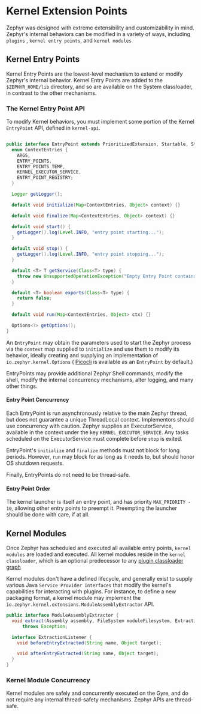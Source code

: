 # Kernel Extension Points
Zephyr was designed with extreme extensibility and customizability in mind.  Zephyr's internal behaviors can be
modified in a variety of ways, including `plugins` , `kernel entry points`, and `kernel modules`

## Kernel Entry Points

Kernel Entry Points are the lowest-level mechanism to extend or modify Zephyr's internal behavior.  Kernel Entry Points
are added to the `$ZEPHYR_HOME/lib` directory, and so are available on the System classloader, in contrast to the other mechanisms.


### The Kernel Entry Point API

To modify Kernel behaviors, you must implement some portion of the Kernel `EntryPoint` API, defined in `kernel-api`.

```java

public interface EntryPoint extends PrioritizedExtension, Startable, Stoppable {
  enum ContextEntries {
    ARGS,
    ENTRY_POINTS,
    ENTRY_POINTS_TEMP,
    KERNEL_EXECUTOR_SERVICE,
    ENTRY_POINT_REGISTRY;
  }

  Logger getLogger();

  default void initialize(Map<ContextEntries, Object> context) {}

  default void finalize(Map<ContextEntries, Object> context) {}

  default void start() {
    getLogger().log(Level.INFO, "entry point starting...");
  }

  default void stop() {
    getLogger().log(Level.INFO, "entry point stopping...");
  }

  default <T> T getService(Class<T> type) {
    throw new UnsupportedOperationException("Empty Entry Point contains no services");
  }

  default <T> boolean exports(Class<T> type) {
    return false;
  }

  default void run(Map<ContextEntries, Object> ctx) {}

  Options<?> getOptions();
}
```

An `EntryPoint` may obtain the parameters used to start the Zephyr process via the `context` map supplied to `initialize` and
use them to modify its behavior, ideally creating and supplying an implementation of `io.zephyr.kernel.Options` ( [Picocli](https://picocli.info ) is available
as an `EntryPoint` by default.)

EntryPoints may provide additional Zephyr Shell commands, modify the shell, modify the internal concurrency mechanisms, alter logging, and many other things.

#### Entry Point Concurrency
Each EntryPoint is run asynchronously relative to the main Zephyr thread, but does not guarantee a unique ThreadLocal context.  Implementors should
use concurrency with caution.  Zephyr supplies an ExecutorService, available in the context under the key `KERNEL_EXECUTOR_SERVICE`.  Any tasks scheduled on the ExecutorService
must complete before `stop` is exited.

EntryPoint's `initialize` and `finalize` methods must not block for long periods.  However, `run` may block for as long as it needs to, but should
honor OS shutdown requests.

Finally, EntryPoints do not need to be thread-safe.

####  Entry Point Order

The kernel launcher is itself an entry point, and has priority `MAX_PRIORITY - 10`, allowing other entry points to preempt it.
Preempting the launcher should be done with care, if at all.

## Kernel Modules
Once Zephyr has scheduled and executed all available entry points, `kernel modules` are loaded and executed.  All
kernel modules reside in the `kernel classloader`, which is an optional predecessor to any [plugin classloader graph](/concepts/classpath.html)

Kernel modules don't have a defined lifecycle, and generally exist to supply various Java `Service Provider Interfaces` that modify the kernel's capabilities for interacting with
plugins.  For instance, to define a new packaging format, a kernel module may implement the `io.zephyr.kernel.extensions.ModuleAssemblyExtractor` API.

```java
public interface ModuleAssemblyExtractor {
  void extract(Assembly assembly, FileSystem moduleFilesystem, ExtractionListener listener)
      throws Exception;

  interface ExtractionListener {
    void beforeEntryExtracted(String name, Object target);

    void afterEntryExtracted(String name, Object target);
  }
}
```

### Kernel Module Concurrency
Kernel modules are safely and concurrently executed on the Gyre, and do not require any internal thread-safety mechanisms. Zephyr APIs
are thread-safe.






